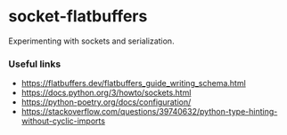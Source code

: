 # socket-flatbuffers

Experimenting with sockets and serialization.

### Useful links

- https://flatbuffers.dev/flatbuffers_guide_writing_schema.html
- https://docs.python.org/3/howto/sockets.html
- https://python-poetry.org/docs/configuration/
- https://stackoverflow.com/questions/39740632/python-type-hinting-without-cyclic-imports